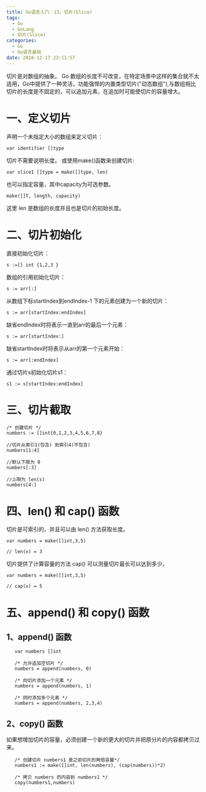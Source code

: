 ```yaml
---
title: Go语言入门：13、切片(Slice)
tags:
  - Go
  - GoLang
  - 切片(Slice)
categories:
  - Go
  - Go语言基础
date: 2018-12-17 23:11:57
---
```


切片是对数组的抽象。
Go 数组的长度不可改变，在特定场景中这样的集合就不太适用，Go中提供了一种灵活，功能强悍的内置类型切片("动态数组"),与数组相比切片的长度是不固定的，可以追加元素，在追加时可能使切片的容量增大。
# 一、定义切片
声明一个未指定大小的数组来定义切片：
```
var identifier []type
```
切片不需要说明长度。
或使用make()函数来创建切片:
```
var slice1 []type = make([]type, len)
```
也可以指定容量，其中capacity为可选参数。
```
make([]T, length, capacity)
```
这里 len 是数组的长度并且也是切片的初始长度。

# 二、切片初始化
直接初始化切片：
```
s :=[] int {1,2,3 } 
```

数组的引用初始化切片：
```
s := arr[:] 
```

从数组下标startIndex到endIndex-1 下的元素创建为一个新的切片：
```
s := arr[startIndex:endIndex] 
```

缺省endIndex时将表示一直到arr的最后一个元素：
```
s := arr[startIndex:] 
```

缺省startIndex时将表示从arr的第一个元素开始：
```
s := arr[:endIndex] 
```

通过切片s初始化切片s1：
```
s1 := s[startIndex:endIndex] 
```

# 三、切片截取
```
/* 创建切片 */
numbers := []int{0,1,2,3,4,5,6,7,8}

//切片从索引1(包含) 到索引4(不包含)
numbers[1:4]

//默认下限为 0
numbers[:3]

//上限为 len(s)
numbers[4:]
```

# 四、len() 和 cap() 函数
切片是可索引的，并且可以由 len() 方法获取长度。
```
var numbers = make([]int,3,5)

// len(x) = 3
```

切片提供了计算容量的方法 cap() 可以测量切片最长可以达到多少。
```
var numbers = make([]int,3,5)

// cap(x) = 5
```

# 五、append() 和 copy() 函数
## 1、append() 函数
```
   var numbers []int

   /* 允许追加空切片 */
   numbers = append(numbers, 0)

   /* 向切片添加一个元素 */
   numbers = append(numbers, 1)

   /* 同时添加多个元素 */
   numbers = append(numbers, 2,3,4)
```

## 2、copy() 函数
如果想增加切片的容量，必须创建一个新的更大的切片并把原分片的内容都拷贝过来。
```
   /* 创建切片 numbers1 是之前切片的两倍容量*/
   numbers1 := make([]int, len(numbers), (cap(numbers))*2)

   /* 拷贝 numbers 的内容到 numbers1 */
   copy(numbers1,numbers)
```